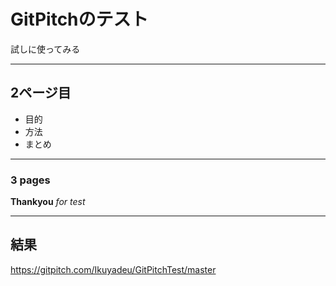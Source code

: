 # GitPitchのテスト

試しに使ってみる

---

## 2ページ目

* 目的
* 方法
* まとめ

---

###  3 pages
**Thankyou**
*for test*

---

## 結果
https://gitpitch.com/Ikuyadeu/GitPitchTest/master